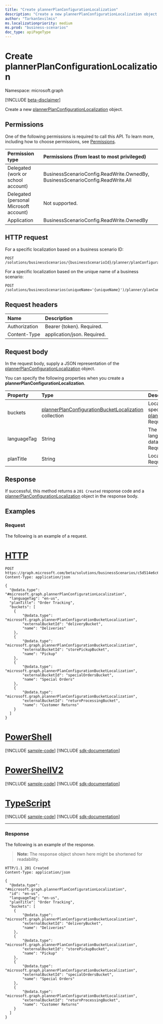 ```yaml
---
title: "Create plannerPlanConfigurationLocalization"
description: "Create a new plannerPlanConfigurationLocalization object."
author: "TarkanSevilmis"
ms.localizationpriority: medium
ms.prod: "business-scenarios"
doc_type: apiPageType
---
```


# Create plannerPlanConfigurationLocalization

Namespace: microsoft.graph

[!INCLUDE [beta-disclaimer](../../includes/beta-disclaimer.md)]

Create a new [plannerPlanConfigurationLocalization](../resources/plannerplanconfigurationlocalization.md) object.

## Permissions

One of the following permissions is required to call this API. To learn more, including how to choose permissions, see [Permissions](/graph/permissions-reference).

|Permission type|Permissions (from least to most privileged)|
|:---|:---|
|Delegated (work or school account)|BusinessScenarioConfig.ReadWrite.OwnedBy, BusinessScenarioConfig.ReadWrite.All|
|Delegated (personal Microsoft account)|Not supported.|
|Application| BusinessScenarioConfig.ReadWrite.OwnedBy |

## HTTP request

<!-- {
  "blockType": "ignored"
}
-->

For a specific localization based on a business scenario ID:

``` http
POST /solutions/businessScenarios/{businessScenarioId}/planner/planConfiguration/localizations
```

For a specific localization based on the unique name of a business scenario:

``` http
POST /solutions/businessScenarios(uniqueName='{uniqueName}')/planner/planConfiguration/localizations
```

## Request headers

|Name|Description|
|:---|:---|
|Authorization|Bearer {token}. Required.|
|Content-Type|application/json. Required.|

## Request body

In the request body, supply a JSON representation of the [plannerPlanConfigurationLocalization](../resources/plannerplanconfigurationlocalization.md) object.

You can specify the following properties when you create a **plannerPlanConfigurationLocalization**.

|Property|Type|Description|
|:---|:---|:---|
|buckets|[plannerPlanConfigurationBucketLocalization](../resources/plannerplanconfigurationbucketlocalization.md) collection|Localizations for buckets specified in the [plannerPlanConfiguration](../resources/plannerplanconfiguration.md). Required.|
|languageTag|String|The code for the language the localized data is intended for. Required.|
|planTitle|String|Localized title of the plan. Required.|

## Response

If successful, this method returns a `201 Created` response code and a [plannerPlanConfigurationLocalization](../resources/plannerplanconfigurationlocalization.md) object in the response body.

## Examples

### Request

The following is an example of a request.


# [HTTP](#tab/http)
<!-- {
  "blockType": "request",
  "name": "create_plannerplanconfigurationlocalization_from_",
  "sampleKeys": ["c5d514e6c6864911ac46c720affb6e4d"]
}
-->
``` http
POST https://graph.microsoft.com/beta/solutions/businessScenarios/c5d514e6c6864911ac46c720affb6e4d/planner/planConfiguration/localizations
Content-Type: application/json

{
  "@odata.type": "#microsoft.graph.plannerPlanConfigurationLocalization",
  "languageTag": "en-us",
  "planTitle": "Order Tracking",
  "buckets": [
    {
        "@odata.type": "microsoft.graph.plannerPlanConfigurationBucketLocalization",
        "externalBucketId": "deliveryBucket",
        "name": "Deliveries"
    },
    {
        "@odata.type": "microsoft.graph.plannerPlanConfigurationBucketLocalization",
        "externalBucketId": "storePickupBucket",
        "name": "Pickup"
    },
    {
        "@odata.type": "microsoft.graph.plannerPlanConfigurationBucketLocalization",
        "externalBucketId": "specialOrdersBucket",
        "name": "Special Orders"
    },
    {
        "@odata.type": "microsoft.graph.plannerPlanConfigurationBucketLocalization",
        "externalBucketId": "returnProcessingBucket",
        "name": "Customer Returns"
    }
  ]
}
```

# [PowerShell](#tab/powershell)
[!INCLUDE [sample-code](../includes/snippets/powershell/create-plannerplanconfigurationlocalization-from--powershell-snippets.md)]
[!INCLUDE [sdk-documentation](../includes/snippets/snippets-sdk-documentation-link.md)]

# [PowerShellV2](#tab/powershellv2)
[!INCLUDE [sample-code](../includes/snippets/powershellv2/create-plannerplanconfigurationlocalization-from--powershellv2-snippets.md)]
[!INCLUDE [sdk-documentation](../includes/snippets/snippets-sdk-documentation-link.md)]

# [TypeScript](#tab/typescript)
[!INCLUDE [sample-code](../includes/snippets/typescript/create-plannerplanconfigurationlocalization-from--typescript-snippets.md)]
[!INCLUDE [sdk-documentation](../includes/snippets/snippets-sdk-documentation-link.md)]

---

### Response

The following is an example of the response.
>**Note:** The response object shown here might be shortened for readability.
<!-- {
  "blockType": "response",
  "truncated": true,
  "@odata.type": "microsoft.graph.plannerPlanConfigurationLocalization"
}
-->
``` http
HTTP/1.1 201 Created
Content-Type: application/json

{
  "@odata.type": "#microsoft.graph.plannerPlanConfigurationLocalization",
  "id": "en-us",
  "languageTag": "en-us",
  "planTitle": "Order Tracking",
  "buckets": [
    {
        "@odata.type": "microsoft.graph.plannerPlanConfigurationBucketLocalization",
        "externalBucketId": "deliveryBucket",
        "name": "Deliveries"
    },
    {
        "@odata.type": "microsoft.graph.plannerPlanConfigurationBucketLocalization",
        "externalBucketId": "storePickupBucket",
        "name": "Pickup"
    },
    {
        "@odata.type": "microsoft.graph.plannerPlanConfigurationBucketLocalization",
        "externalBucketId": "specialOrdersBucket",
        "name": "Special Orders"
    },
    {
        "@odata.type": "microsoft.graph.plannerPlanConfigurationBucketLocalization",
        "externalBucketId": "returnProcessingBucket",
        "name": "Customer Returns"
    }
  ]
}
```
